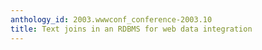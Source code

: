 ```yaml
---
anthology_id: 2003.wwwconf_conference-2003.10
title: Text joins in an RDBMS for web data integration
---
```

